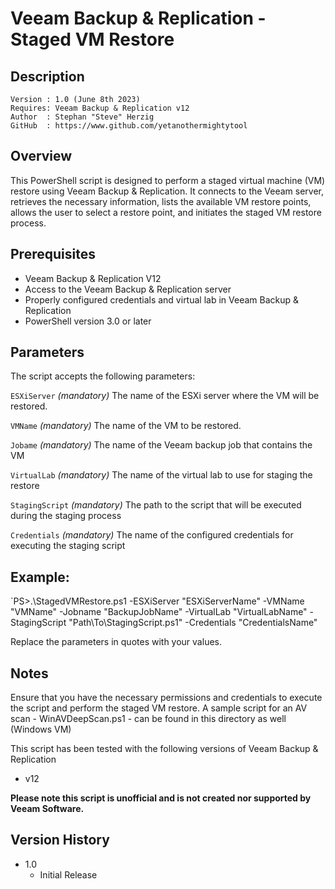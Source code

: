 # Veeam Backup & Replication - Staged VM Restore

## Description
~~~~
Version : 1.0 (June 8th 2023)
Requires: Veeam Backup & Replication v12
Author  : Stephan "Steve" Herzig
GitHub  : https://www.github.com/yetanothermightytool
~~~~

## Overview
This PowerShell script is designed to perform a staged virtual machine (VM) restore using Veeam Backup & Replication. It connects to the Veeam server, retrieves the necessary information, lists the available VM restore points, allows the user to select a restore point, and initiates the staged VM restore process.

## Prerequisites

- Veeam Backup & Replication V12
- Access to the Veeam Backup & Replication server
- Properly configured credentials and virtual lab in Veeam Backup & Replication
- PowerShell version 3.0 or later



## Parameters
The script accepts the following parameters:
 
  `ESXiServer`
_(mandatory)_ The name of the ESXi server where the VM will be restored.

  `VMName`
_(mandatory)_ The name of the VM to be restored.

  `Jobame`
_(mandatory)_ The name of the Veeam backup job that contains the VM

  `VirtualLab`
_(mandatory)_ The name of the virtual lab to use for staging the restore

  `StagingScript`
_(mandatory)_ The path to the script that will be executed during the staging process

  `Credentials`
_(mandatory)_ The name of the configured credentials for executing the staging script

## Example: 
`PS>.\StagedVMRestore.ps1 -ESXiServer "ESXiServerName" -VMName "VMName" -Jobname "BackupJobName" -VirtualLab "VirtualLabName" -StagingScript "Path\To\StagingScript.ps1" -Credentials "CredentialsName"

Replace the parameters in quotes with your values.
  
## Notes
Ensure that you have the necessary permissions and credentials to execute the script and perform the staged VM restore.
A sample script for an AV scan - WinAVDeepScan.ps1 - can be found in this directory as well (Windows VM)

This script has been tested with the following versions of Veeam Backup & Replication
- v12

**Please note this script is unofficial and is not created nor supported by Veeam Software.**

## Version History

*  1.0
    * Initial Release
